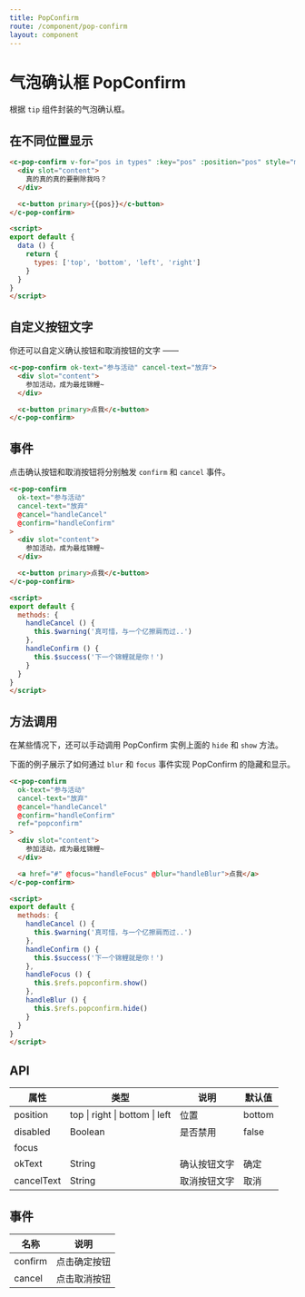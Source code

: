 ```yaml
---
title: PopConfirm
route: /component/pop-confirm
layout: component
---
```


# 气泡确认框 PopConfirm

根据 `tip` 组件封装的气泡确认框。

## 在不同位置显示

```html
<c-pop-confirm v-for="pos in types" :key="pos" :position="pos" style="margin-right: 1em">
  <div slot="content">
    真的真的真的要删除我吗？
  </div>

  <c-button primary>{{pos}}</c-button>
</c-pop-confirm>

<script>
export default {
  data () {
    return {
      types: ['top', 'bottom', 'left', 'right']
    }
  }
}
</script>
```

## 自定义按钮文字

你还可以自定义确认按钮和取消按钮的文字 ——

```html
<c-pop-confirm ok-text="参与活动" cancel-text="放弃">
  <div slot="content">
    参加活动，成为最炫锦鲤~
  </div>

  <c-button primary>点我</c-button>
</c-pop-confirm>
```

## 事件

点击确认按钮和取消按钮将分别触发 `confirm` 和 `cancel` 事件。

```html
<c-pop-confirm
  ok-text="参与活动"
  cancel-text="放弃"
  @cancel="handleCancel"
  @confirm="handleConfirm"
>
  <div slot="content">
    参加活动，成为最炫锦鲤~
  </div>

  <c-button primary>点我</c-button>
</c-pop-confirm>

<script>
export default {
  methods: {
    handleCancel () {
      this.$warning('真可惜，与一个亿擦肩而过..')
    },
    handleConfirm () {
      this.$success('下一个锦鲤就是你！')
    }
  }
}
</script>
```

## 方法调用

在某些情况下，还可以手动调用 PopConfirm 实例上面的 `hide` 和 `show` 方法。

下面的例子展示了如何通过 `blur` 和 `focus` 事件实现 PopConfirm 的隐藏和显示。

```html
<c-pop-confirm
  ok-text="参与活动"
  cancel-text="放弃"
  @cancel="handleCancel"
  @confirm="handleConfirm"
  ref="popconfirm"
>
  <div slot="content">
    参加活动，成为最炫锦鲤~
  </div>

  <a href="#" @focus="handleFocus" @blur="handleBlur">点我</a>
</c-pop-confirm>

<script>
export default {
  methods: {
    handleCancel () {
      this.$warning('真可惜，与一个亿擦肩而过..')
    },
    handleConfirm () {
      this.$success('下一个锦鲤就是你！')
    },
    handleFocus () {
      this.$refs.popconfirm.show()
    },
    handleBlur () {
      this.$refs.popconfirm.hide()
    }
  }
}
</script>
```

## API

| 属性 | 类型  |  说明 | 默认值 |
|-----|-------|------|-------|
| position | top \| right \| bottom \| left | 位置 | bottom |
| disabled | Boolean | 是否禁用 | false |
| focus
| okText |  String | 确认按钮文字 | 确定 |
| cancelText | String | 取消按钮文字 |  取消 |

## 事件

| 名称 |   说明   |
|-----|-----------|
| confirm |  点击确定按钮  |
| cancel |  点击取消按钮  |
